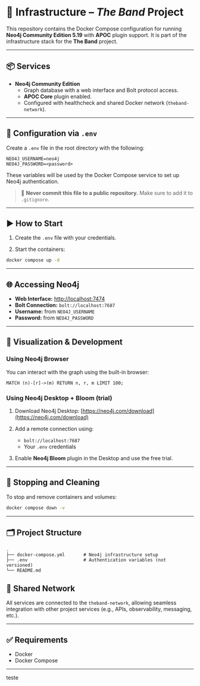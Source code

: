 # 🧱 Infrastructure – *The Band* Project

This repository contains the Docker Compose configuration for running **Neo4j Community Edition 5.19** with **APOC** plugin support. It is part of the infrastructure stack for the **The Band** project.

---

## 📦 Services

- **Neo4j Community Edition**
  - Graph database with a web interface and Bolt protocol access.
  - **APOC Core** plugin enabled.
  - Configured with healthcheck and shared Docker network (`theband-network`).

---

## 🔐 Configuration via `.env`

Create a `.env` file in the root directory with the following:

```env
NEO4J_USERNAME=neo4j
NEO4J_PASSWORD=<password>
````

These variables will be used by the Docker Compose service to set up Neo4j authentication.

> 🛑 **Never commit this file to a public repository.** Make sure to add it to `.gitignore`.

---

## ▶️ How to Start

1. Create the `.env` file with your credentials.

2. Start the containers:

```bash
docker compose up -d
```

---

## 🌐 Accessing Neo4j

* **Web Interface:** [http://localhost:7474](http://localhost:7474)
* **Bolt Connection:** `bolt://localhost:7687`
* **Username:** from `NEO4J_USERNAME`
* **Password:** from `NEO4J_PASSWORD`

---

## 🔎 Visualization & Development

### Using Neo4j Browser

You can interact with the graph using the built-in browser:

```cypher
MATCH (n)-[r]->(m) RETURN n, r, m LIMIT 100;
```

### Using Neo4j Desktop + Bloom (trial)

1. Download Neo4j Desktop: [https://neo4j.com/download](https://neo4j.com/download)
2. Add a remote connection using:

   * `bolt://localhost:7687`
   * Your `.env` credentials
3. Enable **Neo4j Bloom** plugin in the Desktop and use the free trial.

---

## 🧼 Stopping and Cleaning

To stop and remove containers and volumes:

```bash
docker compose down -v
```

---

## 🗂 Project Structure

```
.
├── docker-compose.yml       # Neo4j infrastructure setup
├── .env                     # Authentication variables (not versioned)
└── README.md
```



## 🔗 Shared Network

All services are connected to the `theband-network`, allowing seamless integration with other project services (e.g., APIs, observability, messaging, etc.).

---

## ✅ Requirements

* Docker
* Docker Compose

---
teste